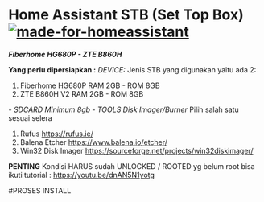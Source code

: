 # Home Assistant STB (Set Top Box) [![made-for-homeassistant](https://img.shields.io/badge/for-homeassistant-blue)](https://www.home-assistant.io/)
***Fiberhome HG680P - ZTE B860H***

**Yang perlu dipersiapkan :**
*DEVICE:*
Jenis STB yang digunakan yaitu ada 2:
1. Fiberhome HG680P RAM 2GB - ROM 8GB 
2. ZTE B860H V2 RAM 2GB - ROM 8GB

*- SDCARD Minimum 8gb*
*- TOOLS Disk Imager/Burner*
Pilih salah satu sesuai selera
1. Rufus https://rufus.ie/
2. Balena Etcher https://www.balena.io/etcher/
3. Win32 Disk Imager https://sourceforge.net/projects/win32diskimager/

**PENTING**
Kondisi HARUS sudah UNLOCKED / ROOTED yg belum root bisa ikuti tutorial : https://youtu.be/dnAN5N1yotg

#PROSES INSTALL
